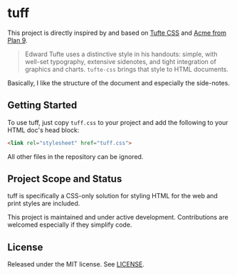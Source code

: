 tuff
====

This project is directly inspired by and based on [Tufte
CSS](https://github.com/edwardtufte/tufte-css) and [Acme from Plan
9](http://acme.cat-v.org/).

> Edward Tufte uses a distinctive style in his handouts: simple, with well-set typography, extensive sidenotes, and tight integration of graphics and charts. `tufte-css` brings that style to HTML documents.

Basically, I like the structure of the document and especially the side-notes.

Getting Started
-
To use tuff, just copy `tuff.css` to your project and add the following to your HTML doc's
head block:

```html
<link rel="stylesheet" href="tuff.css">
```

All other files in the repository can be ignored.

Project Scope and Status
-
tuff is specifically a CSS-only solution for styling HTML for the web and print styles are included.

This project is maintained and under active development. Contributions are welcomed especially if they simplify code.

License
-
Released under the MIT license. See [LICENSE](https://github.com/antics/tuff/blob/gh-pages/LICENSE).
